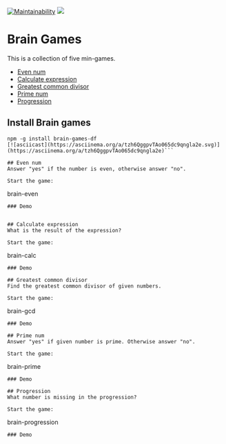 [![Maintainability](https://api.codeclimate.com/v1/badges/9e8f54ecff124c886b44/maintainability)](https://codeclimate.com/github/Dmitry-dotcom/frontend-project-lvl1/maintainability)
![](https://github.com/Dmitry-dotcom/frontend-project-lvl1/workflows/Node%20CI/badge.svg)

# Brain Games

This is a collection of five min-games.
 - [Even num](https://github.com/Dmitry-dotcom/frontend-project-lvl1/#even-num)
 - [Calculate expression](https://github.com/Dmitry-dotcom/frontend-project-lvl1/#calculate-expression)
 - [Greatest common divisor](https://github.com/Dmitry-dotcom/frontend-project-lvl1/#greatest-common-divisor)
 - [Prime num](https://github.com/Dmitry-dotcom/frontend-project-lvl1/#prime-num)
 - [Progression](https://github.com/Dmitry-dotcom/frontend-project-lvl1/#progression)

## Install Brain games
```
npm -g install brain-games-df
[![asciicast](https://asciinema.org/a/tzh6QggpvTAo065dc9qngla2e.svg)](https://asciinema.org/a/tzh6QggpvTAo065dc9qngla2e)```

## Even num
Answer "yes" if the number is even, otherwise answer "no".

Start the game:
```
brain-even
```
### Demo


## Calculate expression
What is the result of the expression?

Start the game:
```
brain-calc
```
### Demo

## Greatest common divisor
Find the greatest common divisor of given numbers.

Start the game:
```
brain-gcd
```
### Demo

## Prime num
Answer "yes" if given number is prime. Otherwise answer "no".

Start the game:
```
brain-prime
```
### Demo

## Progression
What number is missing in the progression?

Start the game:
```
brain-progression
```
### Demo
